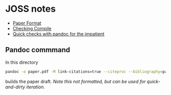 # JOSS notes

* [Paper Format](https://joss.readthedocs.io/en/latest/paper.html#joss-paper-format)
* [Checking Compile](https://joss.readthedocs.io/en/latest/paper.html#checking-that-your-paper-compiles)
* [Quick checks with pandoc for the impatient](https://gist.github.com/dcchambers/9761c71880114cc604c902b30b2e06c8)

## Pandoc commmand
In this directory
```bash
pandoc -o paper.pdf -M link-citations=true --citeproc --bibliography=paper.bib paper.md
```
builds the paper draft. *Note this not formatted, but can be used for quick-and-dirty iteration.*